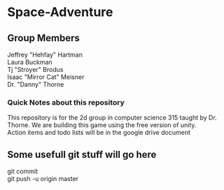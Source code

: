 Space-Adventure
===============

<h2> Group Members
</h2>
Jeffrey "Hehfay" Hartman <br>
Laura Buckman <br>
Tj "Stroyer" Brodus <br>
Isaac "Mirror Cat" Meisner <br>
Dr. "Danny" Thorne <br>

<h3> Quick Notes about this repository </h3>
<p>
	This repository is for the 2d group in computer science 
	315 taught by Dr. Thorne.  We are building this game using 
	the free version of unity.
<br>
	Action items and todo lists will be in the google drive document
</p> 

<p>
<h2>
Some usefull git stuff will go here
</h2>

git commit <br>
git push -u origin master

</p>

